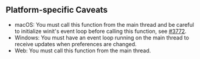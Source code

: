 ## Platform-specific Caveats
* macOS: You must call this function from the main thread and
  be careful to initialize winit's event loop before calling this function,
  see [#3772](https://github.com/rust-windowing/winit/issues/3772).
* Windows: You must have an event loop running on the main thread to receive
  updates when preferences are changed.
* Web: You must call this function from the main thread.
